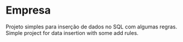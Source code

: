 # Empresa
Projeto simples para inserção de dados no SQL com algumas regras.<br>
Simple project for data insertion with some add rules.
